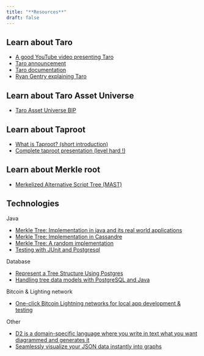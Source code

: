 ```yaml
---
title: "**Resources**"
draft: false
---
```


## Learn about Taro

- [A good YouTube video presenting Taro](https://www.youtube.com/watch?v=-yiTtO_p3Cw)
- [Taro announcement](https://lightning.engineering/posts/2022-4-5-taro-launch/)
- [Taro documentation](https://docs.lightning.engineering/the-lightning-network/taro)
- [Ryan Gentry explaining Taro](https://lnmarkets.substack.com/p/51-ryan-gentry-on-taro-massive-stress)

## Learn about Taro Asset Universe

- [Taro Asset Universe BIP](https://github.com/Roasbeef/bips/blob/bip-taro/bip-taro-universe.mediawiki)

## Learn about Taproot

- [What is Taproot? (short introduction)](https://river.com/learn/what-is-taproot/)
- [Complete taproot presentation (level hard !)](https://bitcoinops.org/en/schorr-taproot-workshop/)

## Learn about Merkle root

- [Merkelized Alternative Script Tree (MAST)](https://river.com/learn/terms/m/merkelized-alternative-script-tree-mast/)

## Technologies

Java

- [Merkle Tree: Implementation in java and its real world applications](https://www.pranaybathini.com/2021/05/merkle-tree.html)
- [Merkle Tree: Implementation in Cassandre](https://github.com/apache/cassandra/blob/trunk/src/java/org/apache/cassandra/utils/MerkleTree.java)
- [Merkle Tree: A random implementation](https://github.com/richpl/merkletree/blob/master/src/merkletree/MerkleTree.java)
- [Testing with JUnit and Postgresql](https://www.testcontainers.org/quickstart/junit_5_quickstart/)

Database

- [Represent a Tree Structure Using Postgres](https://patshaughnessy.net/2017/12/11/trying-to-represent-a-tree-structure-using-postgres)
- [Handling tree data models with PostgreSQL and Java](https://luistrigueiros.medium.com/handling-tree-data-models-with-postgresql-and-java-3c440105dead)

Bitcoin & Lighting network

- [One-click Bitcoin Lightning networks for local app development & testing](https://lightningpolar.com/)

Other

- [D2 is a domain-specific language where you write in text what you want diagrammed and generates it](https://d2-lang.com/tour/intro)
- [Seamlessly visualize your JSON data instantly into graphs](https://jsoncrack.com/)

